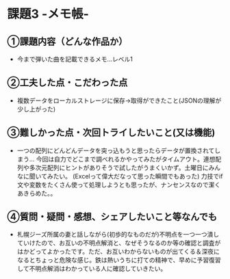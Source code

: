 # 課題3 -メモ帳-

## ①課題内容（どんな作品か）
- 今まで弾いた曲を記載できるメモ…レベル1

## ②工夫した点・こだわった点
- 複数データをローカルストレージに保存→取得ができたこと(JSONの理解が少し上がった)

## ③難しかった点・次回トライしたいこと(又は機能)
- 一つの配列にどんどんデータを突っ込もうと思ったらデータが置換されてしまう…
 今回は自力でどこまで調べれるかやってみたがタイムアウト。連想配列や多次元配列にヒントがありそうで試したがうまくいかず。土曜日にみんなに聞いてみたい。
 (Excelって偉大だなって思った瞬間でもあった)
 力技でif文や変数をたくさん使って処理しようとも思ったが、ナンセンスなので潔くあきらめた。。 

## ④質問・疑問・感想、シェアしたいこと等なんでも
- 札幌ジーズ所属の妻と話しながら(初歩的なものだが)不明点を一つ一つ潰していけたので、お互いの不明点解消と、なぜそうなるのか等の確認と調査がはかどってよかったです。ただ、お互いわからないものが出てくる＆深夜になるとちょっと危険な感じ。鉄は熱いうちに打ての精神で、早めに予習復習して不明点解消はわかっている人に確認していきたい。
